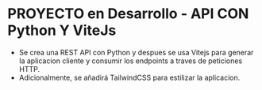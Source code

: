 # PROYECTO en Desarrollo - API CON Python Y ViteJs
- Se crea una REST API con Python y despues se usa Vitejs para generar la aplicacion cliente y consumir los endpoints a traves de peticiones HTTP.
- Adicionalmente, se añadirá TailwindCSS para estilizar la aplicacion.
